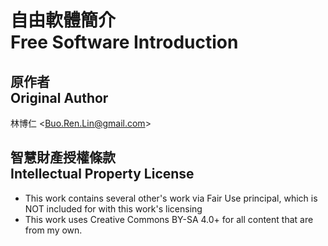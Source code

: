 # 自由軟體簡介<br>Free Software Introduction
## 原作者<br>Original Author
林博仁 &lt;<Buo.Ren.Lin@gmail.com>&gt;

## 智慧財產授權條款<br>Intellectual Property License
* This work contains several other's work via Fair Use principal, which is NOT included for with this work's licensing
* This work uses Creative Commons BY-SA 4.0+ for all content that are from my own.